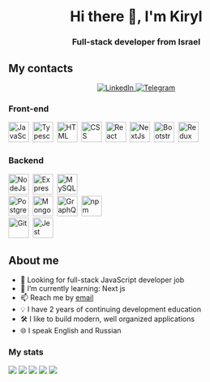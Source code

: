 

<div id="header" align="center">
	<h1> Hi there 👋, I'm Kiryl</h1>
	<h3> Full-stack developer from Israel</h3>
</div>



## My contacts
<div id="social_media" align="center">
	<a href="https://www.linkedin.com/in/kirylsavich/">
		<img src="https://img.shields.io/badge/LinkedIn-blue?style=for-the-badge&logo=linkedin&logoColor=white" alt="LinkedIn"/>
	</a>
	<a href="https://t.me/immimp">
		<img src="https://img.shields.io/badge/Telegram-blue?style=for-the-badge&logo=telegram&logoColor=white" alt="Telegram"/>
	</a>
</div>

### Front-end
<img src="https://cdn.jsdelivr.net/gh/devicons/devicon/icons/javascript/javascript-original.svg" title="JavaScript" width="40" height="40"/>&nbsp;
<img src="https://cdn.jsdelivr.net/gh/devicons/devicon/icons/typescript/typescript-original.svg"  title="Typescript" width="40" height="40"/>&nbsp;
<img src="https://cdn.jsdelivr.net/gh/devicons/devicon/icons/html5/html5-original.svg" title="HTML" width="40" height="40"/>&nbsp;
<img src="https://cdn.jsdelivr.net/gh/devicons/devicon/icons/css3/css3-original.svg" title="CSS" width="40" height="40"/>&nbsp;
<img src="https://cdn.jsdelivr.net/gh/devicons/devicon/icons/react/react-original.svg" title="React" width="40" height="40"/>&nbsp;
<img src="https://cdn.jsdelivr.net/gh/devicons/devicon/icons/nextjs/nextjs-original-wordmark.svg"  title="NextJs" width="40" height="40"/>&nbsp;
<img src="https://cdn.jsdelivr.net/gh/devicons/devicon/icons/bootstrap/bootstrap-plain.svg" title="Bootstrap" width="40" height="40"/>&nbsp;
<img src="https://cdn.jsdelivr.net/gh/devicons/devicon/icons/redux/redux-original.svg"  title="Redux" width="40" height="40"/>&nbsp;	
### Backend
<img src="https://cdn.jsdelivr.net/gh/devicons/devicon/icons/nodejs/nodejs-original.svg" title="NodeJs" width="40" height="40"/>&nbsp;
<img src="https://cdn.jsdelivr.net/gh/devicons/devicon/icons/express/express-original.svg" title="Express" width="40" height="40"/>&nbsp;
<img src="https://cdn.jsdelivr.net/gh/devicons/devicon/icons/mysql/mysql-original-wordmark.svg" title="MySQL" width="40" height="40" />&nbsp;	
<img src="https://cdn.jsdelivr.net/gh/devicons/devicon/icons/postgresql/postgresql-original.svg" title="PostgresSQL" width="40" height="40"/>&nbsp;
<img src="https://cdn.jsdelivr.net/gh/devicons/devicon/icons/mongodb/mongodb-plain-wordmark.svg"  title="MongoDB" width="40" height="40"/>&nbsp;
<img src="https://cdn.jsdelivr.net/gh/devicons/devicon/icons/graphql/graphql-plain.svg"  title="GraphQL" width="40" height="40"/>&nbsp;
<img src="https://cdn.jsdelivr.net/gh/devicons/devicon/icons/npm/npm-original-wordmark.svg" title="npm" width="40" height="40"/>&nbsp;                    
<img src="https://cdn.jsdelivr.net/gh/devicons/devicon/icons/git/git-plain.svg" title="Git" width="40" height="40"/>&nbsp;
<img src="https://cdn.jsdelivr.net/gh/devicons/devicon/icons/jest/jest-plain.svg" title="Jest" width="40" height="40" />&nbsp;	   

## About me
- 🔭 Looking for full-stack JavaScript developer job
- 🌱 I’m currently learning: Next js
- 📫 Reach me by [email](mailto:kirillsavich90@gmail.com)
- 💡 I have 2 years of continuing development education
- 🛠 I like to build modern, well organized applications
- 🌐 I speak English and Russian

### My stats

![](http://github-profile-summary-cards.vercel.app/api/cards/profile-details?username=ImmIm&theme=discord_old_blurple)
![](http://github-profile-summary-cards.vercel.app/api/cards/repos-per-language?username=ImmIm&theme=discord_old_blurple)
![](http://github-profile-summary-cards.vercel.app/api/cards/most-commit-language?username=ImmIm&theme=discord_old_blurple)
![](http://github-profile-summary-cards.vercel.app/api/cards/stats?username=ImmIm&theme=discord_old_blurple)
![](http://github-profile-summary-cards.vercel.app/api/cards/productive-time?username=ImmIm&theme=discord_old_blurple&utcOffset=8)

<!-- - 📄 Know about my experiences [CV](cv-link) -->


